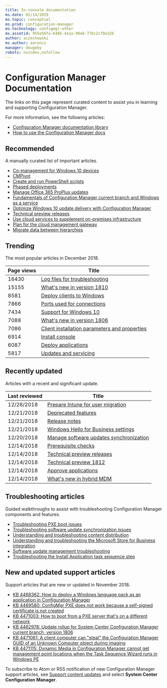 ```yaml
---
title: In-console documentation
ms.date: 01/14/2019
ms.topic: conceptual
ms.prod: configuration-manager
ms.technology: configmgr-other
ms.assetid: 955e56fa-6485-4a1a-90e6-77bc2cf8e326
author: aczechowski
ms.author: aaroncz
manager: dougeby
robots: noindex,nofollow
---
```


<!-- 
- Feature 1357546
- This page displays in-console, under the Community workspace, Documentation node. 
- Don't use any relative links; must be full https://docs.microsoft.com and language neutral
- Process: https://microsoft.sharepoint.com/teams/ConfigMgr/Documents/ContentPub/Data%20collection%20process%20for%20Feature%201357546%20In-console%20documentation.docx?web=1
-->


# Configuration Manager Documentation
The links on this page represent curated content to assist you in learning and supporting Configuration Manager. 

For more information, see the following articles:
- [Configuration Manager documentation library](https://docs.microsoft.com/sccm)  
- [How to use the Configuration Manager docs](https://docs.microsoft.com/sccm/core/understand/use-docs)



## Recommended 
A manually curated list of important articles.

- [Co-management for Windows 10 devices](https://docs.microsoft.com/sccm/comanage/overview)  
- [CMPivot](https://docs.microsoft.com/sccm/core/servers/manage/cmpivot)  
- [Create and run PowerShell scripts](https://docs.microsoft.com/sccm/apps/deploy-use/create-deploy-scripts)  
- [Phased deployments](https://docs.microsoft.com/sccm/osd/deploy-use/create-phased-deployment-for-task-sequence)  
- [Manage Office 365 ProPlus updates](https://docs.microsoft.com/sccm/sum/deploy-use/manage-office-365-proplus-updates)  
- [Fundamentals of Configuration Manager current branch and Windows as a service](https://docs.microsoft.com/sccm/core/understand/configuration-manager-and-windows-as-service)
- [Optimize Windows 10 update delivery with Configuration Manager](https://docs.microsoft.com/sccm/sum/deploy-use/optimize-windows-10-update-delivery)
- [Technical preview releases](https://docs.microsoft.com/sccm/core/get-started/technical-preview)
- [Use cloud services to supplement on-premises infrastructure](https://docs.microsoft.com/sccm/core/understand/use-cloud-services)
- [Plan for the cloud management gateway](https://docs.microsoft.com/sccm/core/clients/manage/plan-cloud-management-gateway)
- [Migrate data between hierarchies](https://docs.microsoft.com/sccm/core/migration/migrate-data-between-hierarchies)



## Trending
The most popular articles in December 2018.

 | Page views | Title | 
 |------------|-------| 
 | 16430 | [Log files for troubleshooting](https://docs.microsoft.com/sccm/core/plan-design/hierarchy/log-files) |
 | 15155 | [What's new in version 1810](https://docs.microsoft.com/sccm/core/plan-design/changes/whats-new-in-version-1810) |
 | 8581 | [Deploy clients to Windows](https://docs.microsoft.com/sccm/core/clients/deploy/deploy-clients-to-windows-computers) |
 | 7866 | [Ports used for connections](https://docs.microsoft.com/sccm/core/plan-design/hierarchy/ports) |
 | 7434 | [Support for Windows 10](https://docs.microsoft.com/sccm/core/plan-design/configs/support-for-windows-10) |
 | 7088 | [What's new in version 1806](https://docs.microsoft.com/sccm/core/plan-design/changes/whats-new-in-version-1806) |
 | 7086 | [Client installation parameters and properties](https://docs.microsoft.com/sccm/core/clients/deploy/about-client-installation-properties) |
 | 6914 | [Install console](https://docs.microsoft.com/sccm/core/servers/deploy/install/install-consoles) |
 | 6087 | [Deploy applications](https://docs.microsoft.com/sccm/apps/deploy-use/deploy-applications) |
 | 5817 | [Updates and servicing](https://docs.microsoft.com/sccm/core/servers/manage/updates) |



## Recently updated
Articles with a recent and significant update.

 | Last reviewed | Title | 
 |---------------|-------|
 | 12/26/2018 | [Prepare Intune for user migration](https://docs.microsoft.com/sccm/mdm/deploy-use/migrate-prepare-intune) |
 | 12/21/2018 | [Deprecated features](https://docs.microsoft.com/sccm/core/plan-design/changes/deprecated/removed-and-deprecated-cmfeatures) |
 | 12/21/2018 | [Release notes](https://docs.microsoft.com/sccm/core/servers/deploy/install/release-notes) |
 | 12/21/2018 | [Windows Hello for Business settings](https://docs.microsoft.com/sccm/mdm/deploy-use/windows-hello-for-business-settings) |
 | 12/20/2018 | [Manage software updates synchronization](https://docs.microsoft.com/sccm/sum/get-started/synchronize-software-updates) |
 | 12/14/2018 | [Prerequisite checks](https://docs.microsoft.com/sccm/core/servers/deploy/install/list-of-prerequisite-checks) |
 | 12/14/2018 | [Technical preview releases](https://docs.microsoft.com/sccm/core/get-started/technical-preview) |
 | 12/14/2018 | [Technical preview 1812](https://docs.microsoft.com/sccm/core/get-started/capabilities-in-technical-preview-1812) |
 | 12/14/2018 | [Approve applications](https://docs.microsoft.com/sccm/apps/deploy-use/app-approval) |
 | 12/14/2018 | [What's new in hybrid MDM](https://docs.microsoft.com/sccm/mdm/understand/whats-new-in-hybrid-mobile-device-management) |



## Troubleshooting articles
Guided walkthroughs to assist with troubleshooting Configuration Manager components and features.

- [Troubleshooting PXE boot issues](https://support.microsoft.com/help/4468612)
- [Troubleshooting software update synchronization issues](https://support.microsoft.com/help/10059)
- [Understanding and troubleshooting content distribution](https://support.microsoft.com/help/4000401)
- [Understanding and troubleshooting the Microsoft Store for Business integration](https://support.microsoft.com/help/4010214)
- [Software update management troubleshooting](https://support.microsoft.com/help/10680)
- [Troubleshooting the Install Application task sequence step](https://support.microsoft.com/help/18408/)



## New and updated support articles
Support articles that are new or updated in November 2018.

- [KB 4468362: How to deploy a Windows language pack as an application in Configuration Manager](https://support.microsoft.com/help/4468362)
- [KB 4469580: ConfigMgr PXE does not work because a self-signed certificate is not created](https://support.microsoft.com/help/4469580/)
- [KB 4471003: How to boot from a PXE server that's on a different network](https://support.microsoft.com/help/4471003)
- [KB 4462978: Update rollup for System Center Configuration Manager current branch, version 1806](https://support.microsoft.com/help/4462978)
- [KB 4471061: A client computer can "steal" the Configuration Manager GUID of an Unknown Computer object during imaging](https://support.microsoft.com/help/4471061)
- [KB 4471115: Dynamic Media in Configuration Manager cannot get management point locations when the Task Sequence Wizard runs in Windows PE](https://support.microsoft.com/help/4471115)


To subscribe to Atom or RSS notification of new Configuration Manager support articles, see [Support content updates](https://support.microsoft.com/help/4089498/) and select **System Center Configuration Manager**.  
